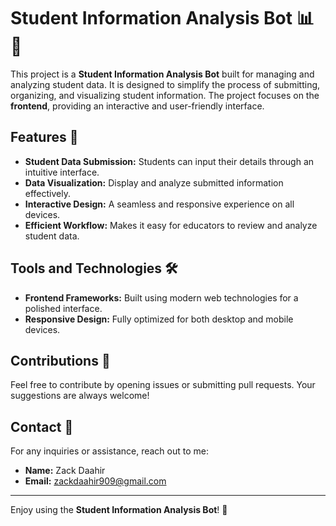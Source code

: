 # Student Information Analysis Bot 📊🤖

This project is a **Student Information Analysis Bot** built for managing and analyzing student data. It is designed to simplify the process of submitting, organizing, and visualizing student information. The project focuses on the **frontend**, providing an interactive and user-friendly interface.

## Features 🌟

- **Student Data Submission:** Students can input their details through an intuitive interface.
- **Data Visualization:** Display and analyze submitted information effectively.
- **Interactive Design:** A seamless and responsive experience on all devices.
- **Efficient Workflow:** Makes it easy for educators to review and analyze student data.

## Tools and Technologies 🛠️

- **Frontend Frameworks:** Built using modern web technologies for a polished interface.
- **Responsive Design:** Fully optimized for both desktop and mobile devices.


## Contributions 🤝

Feel free to contribute by opening issues or submitting pull requests. Your suggestions are always welcome!

## Contact 📧
For any inquiries or assistance, reach out to me:
- **Name:** Zack Daahir
- **Email:** [zackdaahir909@gmail.com](mailto:zackdaahir909@gmail.com)

---

Enjoy using the **Student Information Analysis Bot**! 🚀
